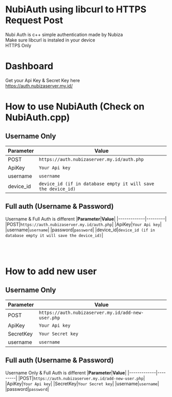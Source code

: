 # NubiAuth using libcurl to HTTPS Request Post
Nubi Auth is c++ simple authentication made by Nubiza
<br />
Make sure libcurl is instaled in your device
<br />
HTTPS Only

# Dashboard
Get your Api Key & Secret Key here
<br />
https://auth.nubizaserver.my.id/

# How to use NubiAuth (Check on NubiAuth.cpp)
## Username Only
|**Parameter**|**Value**|
|-------------|---------|
|POST|`https://auth.nubizaserver.my.id/auth.php`|
|ApiKey|`Your Api key`|
|username|`username`|
|device_id|`device_id (if in database empty it will save the device_id)`|


## Full auth (Username & Password)
Username & Full Auth is different
|**Parameter**|**Value**|
|-------------|---------|
|POST|`https://auth.nubizaserver.my.id/auth.php`|
|ApiKey|`Your Api key`|
|username|`username`|
|password|`password`|
|device_id|`device_id (if in database empty it will save the device_id)`|

<br />
<br />

# How to add new user
## Username Only
|**Parameter**|**Value**|
|-------------|---------|
|POST|`https://auth.nubizaserver.my.id/add-new-user.php`|
|ApiKey|`Your Api key`|
|SecretKey|`Your Secret key`|
|username|`username`|

## Full auth (Username & Password)
Username Only & Full Auth is different
|**Parameter**|**Value**|
|-------------|---------|
|POST|`https://auth.nubizaserver.my.id/add-new-user.php`|
|ApiKey|`Your Api key`|
|SecretKey|`Your Secret key`|
|username|`username`|
|password|`password`|
